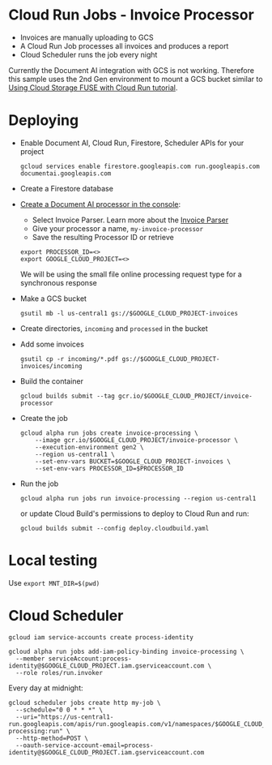 # Cloud Run Jobs - Invoice Processor

* Invoices are manually uploading to GCS 
* A Cloud Run Job processes all invoices and produces a report
* Cloud Scheduler runs the job every night

Currently the Document AI integration with GCS is not working. Therefore this sample uses the 2nd Gen environment to mount a GCS bucket similar to [Using Cloud Storage FUSE with Cloud Run tutorial](https://cloud.google.com/run/docs/tutorials/network-filesystems-fuse).

# Deploying
* Enable Document AI, Cloud Run, Firestore, Scheduler APIs for your project
  ```
  gcloud services enable firestore.googleapis.com run.googleapis.com documentai.googleapis.com
  ```

* Create a Firestore database

* [Create a Document AI processor in the console](https://cloud.google.com/document-ai/docs/create-processor#create-processor):
    * Select Invoice Parser. Learn more about the [Invoice Parser](https://cloud.google.com/document-ai/docs/processors-list#processor_invoice-processor)
    * Give your processor a name, `my-invoice-processor`
    * Save the resulting Processor ID or retrieve 

    ```
    export PROCESSOR_ID=<>
    export GOOGLE_CLOUD_PROJECT=<>
    ```

  We will be using the small file online processing request type for a synchronous response

* Make a GCS bucket
  ```
  gsutil mb -l us-central1 gs://$GOOGLE_CLOUD_PROJECT-invoices
  ```

* Create directories, `incoming` and `processed` in the bucket

* Add some invoices
  ```
  gsutil cp -r incoming/*.pdf gs://$GOOGLE_CLOUD_PROJECT-invoices/incoming
  ```

* Build the container
  ```
  gcloud builds submit --tag gcr.io/$GOOGLE_CLOUD_PROJECT/invoice-processor
  ```

* Create the job
  ```
  gcloud alpha run jobs create invoice-processing \
      --image gcr.io/$GOOGLE_CLOUD_PROJECT/invoice-processor \
      --execution-environment gen2 \
      --region us-central1 \
      --set-env-vars BUCKET=$GOOGLE_CLOUD_PROJECT-invoices \
      --set-env-vars PROCESSOR_ID=$PROCESSOR_ID
  ```

* Run the job

  ```
  gcloud alpha run jobs run invoice-processing --region us-central1
  ```

  or update Cloud Build's permissions to deploy to Cloud Run and run:

  ```
  gcloud builds submit --config deploy.cloudbuild.yaml
  ```

# Local testing

Use `export MNT_DIR=$(pwd)`

# Cloud Scheduler
```
gcloud iam service-accounts create process-identity

gcloud alpha run jobs add-iam-policy-binding invoice-processing \
  --member serviceAccount:process-identity@$GOOGLE_CLOUD_PROJECT.iam.gserviceaccount.com \
  --role roles/run.invoker
```
Every day at midnight:
```
gcloud scheduler jobs create http my-job \
  --schedule="0 0 * * *" \
  --uri="https://us-central1-run.googleapis.com/apis/run.googleapis.com/v1/namespaces/$GOOGLE_CLOUD_PROJECT/jobs/invoice-processing:run" \
  --http-method=POST \
  --oauth-service-account-email=process-identity@$GOOGLE_CLOUD_PROJECT.iam.gserviceaccount.com
```